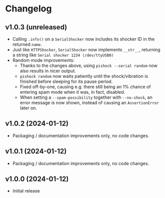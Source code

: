 # Changelog

## v1.0.3 (unreleased)

- Calling `.info()` on a `SerialShocker` now includes its shocker ID in the returned `name`.
- Just like `HTTPShocker`, `SerialShocker` now implements `__str__`, returning a string like `Serial shocker 1234 (/dev/ttyUSB0)`
- Random mode improvements:
    * Thanks to the changes above, using `pishock --serial random` now also results in nicer output.
    * `pishock random` now waits patiently until the shock/vibration is finished before sleeping for its pause period.
    * Fixed off-by-one, causing e.g. there still being an 1% chance of entering spam mode when it was, in fact, disabled.
    * When setting a `--spam-possibility` together with `--no-shock`, an error message is now shown, instead of causing an `AssertionError` later on.

## v1.0.2 (2024-01-12)

- Packaging / documentation improvements only, no code changes.

## v1.0.1 (2024-01-12)

- Packaging / documentation improvements only, no code changes.

## v1.0.0 (2024-01-12)

- Initial release
